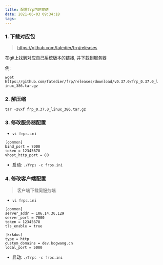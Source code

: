 ```yaml
---
title: 配置frp内网穿透
date: 2021-06-03 09:34:18
tags:
---
```


### 1. 下载对应包

> https://github.com/fatedier/frp/releases

在git上找到对应自己系统版本的链接, 并下载到服务器

例:

`wget https://github.com/fatedier/frp/releases/download/v0.37.0/frp_0.37.0_linux_386.tar.gz`



### 2. 解压缩

`tar -zvxf frp_0.37.0_linux_386.tar.gz`

### 3. 修改服务器配置

- `vi frps.ini`

```shell
[common]
bind_port = 7000
token = 12345678
vhost_http_port = 80
```

- 启动: `./frps -c frps.ini`

### 4. 修改客户端配置

> 客户端下载同服务端

- `vi frpc.ini`

```shell
[common]
server_addr = 106.14.30.129
server_port = 7000
token = 12345678
tls_enable = true

[krkdwc]
type = http
custom_domains = dev.bogwang.cn
local_port = 5000
```

- 启动: `./frpc -c frpc.ini`

